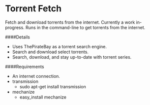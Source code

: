 Torrent Fetch
=============================================================================

Fetch and download torrents from the internet.  Currently a work in-progress.
Runs in the command-line to get torrents from the internet.


####Details
* Uses ThePirateBay as a torrent search engine.
* Search and download select torrents.
* Search, download, and stay up-to-date with torrent series.


####Requirements
* An internet connection.
* transmission
  * sudo apt-get install transmission
* mechanize
  * easy_install mechanize 